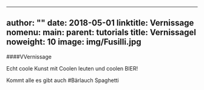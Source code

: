 
---
author: ""
date: 2018-05-01
linktitle: Vernissage
nomenu:
  main:
    parent: tutorials
title: Vernissagel
noweight: 10
image: img/Fusilli.jpg
---

####VVernissage

Echt coole Kunst mit Coolen leuten und coolen BIER!

Kommt alle es gibt auch #Bärlauch Spaghetti
